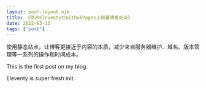 ```yaml
---
layout: post-layout.njk
title: 《使用Eleventy在GithubPages上部署博客站点》
date: 2022-05-15
tags: ["post"]
---
```


<!-- Excerpt Start -->

使用静态站点，让博客更接近于内容的本质，减少来自服务器维护、域名、版本管理等一系列的操作和时间成本。

<!-- Excerpt End -->

This is the first post on my blog.

Eleventy is super fresh init.
